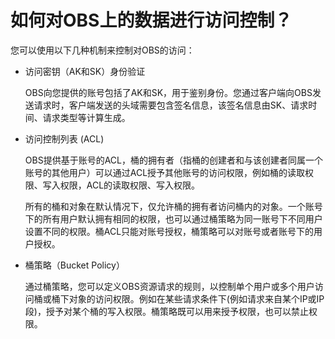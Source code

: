 # 如何对OBS上的数据进行访问控制？<a name="obs_faq_0042"></a>

您可以使用以下几种机制来控制对OBS的访问：

-   访问密钥（AK和SK）身份验证

    OBS向您提供的账号包括了AK和SK，用于鉴别身份。您通过客户端向OBS发送请求时，客户端发送的头域需要包含签名信息，该签名信息由SK、请求时间、请求类型等计算生成。

-   访问控制列表 \(ACL\)

    OBS提供基于账号的ACL，桶的拥有者（指桶的创建者和与该创建者同属一个账号的其他用户）可以通过ACL授予其他账号的访问权限，例如桶的读取权限、写入权限，ACL的读取权限、写入权限。

    所有的桶和对象在默认情况下，仅允许桶的拥有者访问桶内的对象。一个账号下的所有用户默认拥有相同的权限，也可以通过桶策略为同一账号下不同用户设置不同的权限。桶ACL只能对账号授权，桶策略可以对账号或者账号下的用户授权。

-   桶策略（Bucket Policy）

    通过桶策略，您可以定义OBS资源请求的规则，以控制单个用户或多个用户访问桶或桶下对象的访问权限。例如在某些请求条件下\(例如请求来自某个IP或IP段\)，授予对某个桶的写入权限。桶策略既可以用来授予权限，也可以禁止权限。


